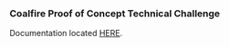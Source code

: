 ### Coalfire Proof of Concept Technical Challenge
Documentation located [HERE](https://github.com/bmadsen85/coalfire-poc/wiki/Coalfire-:-Proof-of-Concept-Documentation).


